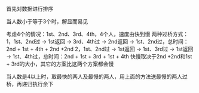 首先对数据进行排序

当人数小于等于3个时，解显而易见

考虑4个的情况：1st、2nd、3rd、4th，4个人，速度由快到慢
两种过桥方式：
1，1st、2nd过 -> 1st返回 -> 3rd、4th过 -> 2nd返回 -> 1st、2nd过，总时间：2nd + 1st + 4th + 2nd +2nd
2，1st、2nd过 -> 1st返回 -> 1st、3rd过 -> 1st返回 -> 1st、4th过，总时间：2nd + 1st + 3rd + 1st + 4th
快慢取决于2nd +2nd和1st + 3rd的大小，其它的方案比这两个方案都会慢

当人数是4以上时，取最快的两人及最慢的两人，用上面的方法送最慢的两人过桥，再递归执行余下
